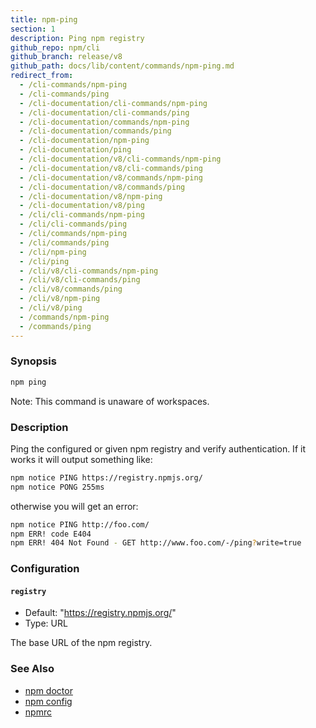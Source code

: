 ```yaml
---
title: npm-ping
section: 1
description: Ping npm registry
github_repo: npm/cli
github_branch: release/v8
github_path: docs/lib/content/commands/npm-ping.md
redirect_from:
  - /cli-commands/npm-ping
  - /cli-commands/ping
  - /cli-documentation/cli-commands/npm-ping
  - /cli-documentation/cli-commands/ping
  - /cli-documentation/commands/npm-ping
  - /cli-documentation/commands/ping
  - /cli-documentation/npm-ping
  - /cli-documentation/ping
  - /cli-documentation/v8/cli-commands/npm-ping
  - /cli-documentation/v8/cli-commands/ping
  - /cli-documentation/v8/commands/npm-ping
  - /cli-documentation/v8/commands/ping
  - /cli-documentation/v8/npm-ping
  - /cli-documentation/v8/ping
  - /cli/cli-commands/npm-ping
  - /cli/cli-commands/ping
  - /cli/commands/npm-ping
  - /cli/commands/ping
  - /cli/npm-ping
  - /cli/ping
  - /cli/v8/cli-commands/npm-ping
  - /cli/v8/cli-commands/ping
  - /cli/v8/commands/ping
  - /cli/v8/npm-ping
  - /cli/v8/ping
  - /commands/npm-ping
  - /commands/ping
---
```


### Synopsis

```bash
npm ping
```

Note: This command is unaware of workspaces.

### Description

Ping the configured or given npm registry and verify authentication.
If it works it will output something like:

```bash
npm notice PING https://registry.npmjs.org/
npm notice PONG 255ms
```
otherwise you will get an error:
```bash
npm notice PING http://foo.com/
npm ERR! code E404
npm ERR! 404 Not Found - GET http://www.foo.com/-/ping?write=true
```

### Configuration

#### `registry`

* Default: "https://registry.npmjs.org/"
* Type: URL

The base URL of the npm registry.

### See Also

* [npm doctor](/cli/v8/commands/npm-doctor)
* [npm config](/cli/v8/commands/npm-config)
* [npmrc](/cli/v8/configuring-npm/npmrc)
